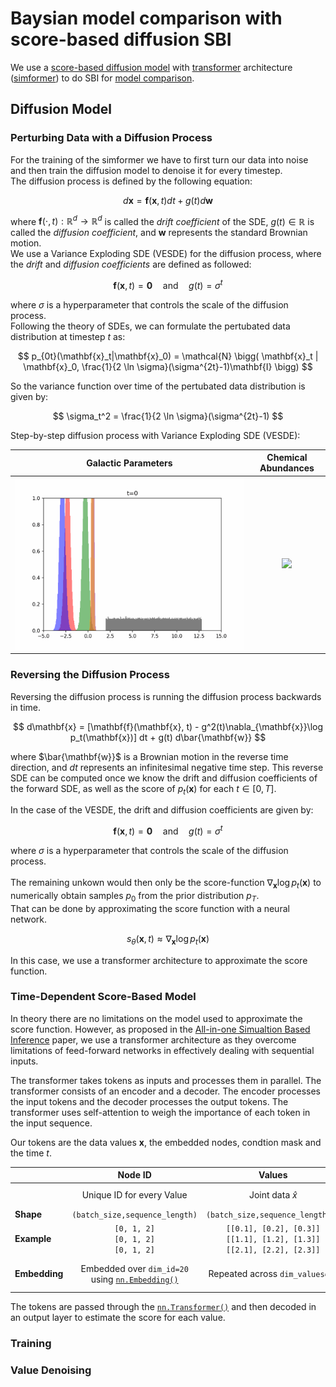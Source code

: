 # Baysian model comparison with score-based diffusion SBI

We use a [score-based diffusion model](https://arxiv.org/abs/2011.13456) with [transformer](https://arxiv.org/abs/1706.03762) architecture ([simformer](https://arxiv.org/abs/2404.09636)) to do SBI for [model comparison](https://academic.oup.com/rasti/article/2/1/710/7382245). <br>

## Diffusion Model

### Perturbing Data with a Diffusion Process
For the training of the simformer we have to first turn our data into noise and then train the diffusion model to denoise it for every timestep. <br>
The diffusion process is defined by the following equation:

$$
d\mathbf{x} = \mathbf{f}(\mathbf{x},t) dt + g(t) d\mathbf{w}
$$

where $\mathbf{f}(\cdot, t): \mathbb{R}^d \to \mathbb{R}^d$ is called the *drift coefficient* of the SDE, $g(t) \in \mathbb{R}$ is called the *diffusion coefficient*, and $\mathbf{w}$ represents the standard Brownian motion. <br>
We use a Variance Exploding SDE (VESDE) for the diffusion process, where the *drift* and *diffusion coefficients* are defined as followed:

$$
\mathbf{f}(\mathbf{x}, t) = \mathbf{0} \quad \text{and} \quad g(t) = \sigma^t
$$

where $\sigma$ is a hyperparameter that controls the scale of the diffusion process. <br>
Following the theory of SDEs, we can formulate the pertubated data distribution at timestep $t$ as:

$$
    p_{0t}(\mathbf{x}_t|\mathbf{x}_0) = \mathcal{N} \bigg( \mathbf{x}_t | \mathbf{x}_0, \frac{1}{2 \ln \sigma}(\sigma^{2t}-1)\mathbf{I} \bigg)
$$

So the variance function over time of the pertubated data distribution is given by:

$$
    \sigma_t^2 = \frac{1}{2 \ln \sigma}(\sigma^{2t}-1)
$$

Step-by-step diffusion process with Variance Exploding SDE (VESDE): <br>

Galactic Parameters           |  Chemical Abundances
:-------------------------:|:-------------------------:
![](plots/theta_to_noise.gif)  |  ![](plots/x_to_noise.gif)

### Reversing the Diffusion Process
Reversing the diffusion process is running the diffusion process backwards in time. 

$$
d\mathbf{x} = [\mathbf{f}(\mathbf{x}, t) - g^2(t)\nabla_{\mathbf{x}}\log p_t(\mathbf{x})] dt + g(t) d\bar{\mathbf{w}}
$$

where $\bar{\mathbf{w}}$ is a Brownian motion in the reverse time direction, and $dt$ represents an infinitesimal negative time step. This reverse SDE can be computed once we know the drift and diffusion coefficients of the forward SDE, as well as the score of $p_t(\mathbf{x})$ for each $t\in[0, T]$. <br>

In the case of the VESDE, the drift and diffusion coefficients are given by:

$$
\mathbf{f}(\mathbf{x}, t) = \mathbf{0} \quad \text{and} \quad g(t) = \sigma^t
$$

where $\sigma$ is a hyperparameter that controls the scale of the diffusion process. <br> <br>
The remaining unkown would then only be the score-function $\nabla_\mathbf{x} \log p_t(\mathbf{x})$ to numerically obtain samples $p_0$ from the prior distribution $p_T$. <br>
That can be done by approximating the score function with a neural network.

$$
s_{\theta}(\mathbf{x},t) \approx \nabla_\mathbf{x} \log p_t(\mathbf{x})
$$

In this case, we use a transformer architecture to approximate the score function. <br>

### Time-Dependent Score-Based Model
In theory there are no limitations on the model used to approximate the score function. However, as proposed in the [All-in-one Simualtion Based Inference](https://arxiv.org/abs/2404.09636) paper, we use a transformer architecture as they  overcome limitations of feed-forward networks in effectively dealing with sequential inputs. <br>

The transformer takes tokens as inputs and processes them in parallel. The transformer consists of an encoder and a decoder. The encoder processes the input tokens and the decoder processes the output tokens. The transformer uses self-attention to weigh the importance of each token in the input sequence. <br>

Our tokens are the data values $\mathbf{x}$, the embedded nodes, condtion mask and the time $t$. 

|| Node ID | Values | Condition Mask | Time |
|-------------------------|:-------------------------:| :-------------------------:| :-------------------------:|:-------------------------:|
||Unique ID for every Value | Joint data $\hat{x}$ | Binary Conndition indicating observed or latent | Time in diffusion process|
| **Shape** | `(batch_size,sequence_length)` | `(batch_size,sequence_length,1)` | `(batch_size,sequence_length,1)` | `(batch_size,1)` |
| **Example** | `[0, 1, 2]`<br>`[0, 1, 2]`<br>`[0, 1, 2]` | `[[0.1], [0.2], [0.3]]`<br>`[[1.1], [1.2], [1.3]]`<br>`[[2.1], [2.2], [2.3]]` | `[[0], [0], [1]]`<br>`[[0], [1], [1]]`<br>`[[1], [0], [1]]` | `[10]`<br>`[25]`<br>`[99]` |
| **Embedding**        | Embedded over `dim_id=20` using [`nn.Embedding()`](https://pytorch.org/docs/stable/generated/torch.nn.Embedding.html) | Repeated across `dim_values=20` | Embedded over `dim_condition=10` learnable parameters | Embedded over `dim_time=20` using [`GaussianFourierEmbedding`](https://arxiv.org/abs/2006.10739) |

The tokens are passed through the [`nn.Transformer()`](https://pytorch.org/docs/stable/generated/torch.nn.Transformer.html) and then decoded in an output layer to estimate the score for each value. <br>

### Training

### Value Denoising
